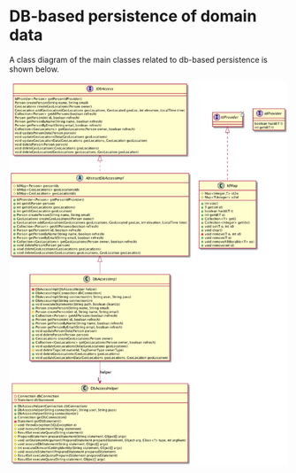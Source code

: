 # DB-based persistence of domain data

A class diagram of the main classes related to db-based persistence is shown below.

<img src="db-persistence-classes.png" alt="DB-based persistence" style="width: 800px;"/>
